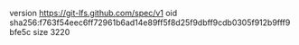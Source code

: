 version https://git-lfs.github.com/spec/v1
oid sha256:f763f54eec6ff72961b6ad14e89ff5f8d25f9dbff9cdb0305f912b9fff9bfe5c
size 3220
